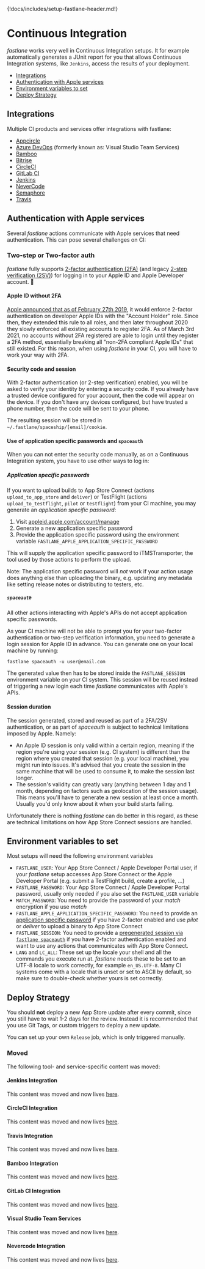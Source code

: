 {!docs/includes/setup-fastlane-header.md!}

# Continuous Integration

_fastlane_ works very well in Continuous Integration setups. It for example automatically generates a JUnit report for you that allows Continuous Integration systems, like `Jenkins`, access the results of your deployment.

- [Integrations](#integrations)
- [Authentication with Apple services](#authentication-with-apple-services)
- [Environment variables to set](#environment-variables-to-set)
- [Deploy Strategy](#deploy-strategy)

## Integrations

Multiple CI products and services offer integrations with fastlane:

- [Appcircle](/best-practices/continuous-integration/appcircle/)
- [Azure DevOps](/best-practices/continuous-integration/azure-devops/) (formerly known as: Visual Studio Team Services)
- [Bamboo](/best-practices/continuous-integration/bamboo/)
- [Bitrise](/best-practices/continuous-integration/bitrise/)
- [CircleCI](/best-practices/continuous-integration/circle-ci/)
- [GitLab CI](/best-practices/continuous-integration/gitlab/)
- [Jenkins](/best-practices/continuous-integration/jenkins/)
- [NeverCode](/best-practices/continuous-integration/nevercode/)
- [Semaphore](/best-practices/continuous-integration/semaphore/)
- [Travis](/best-practices/continuous-integration/travis/)

## Authentication with Apple services

Several _fastlane_ actions communicate with Apple services that need authentication. This can pose several challenges on CI:

### Two-step or Two-factor auth

_fastlane_ fully supports [2-factor authentication (2FA)](https://support.apple.com/en-us/HT204915) (and legacy [2-step verification (2SV)](https://support.apple.com/en-us/HT204152)) for logging in to your Apple ID and Apple Developer account. 🌟

#### Apple ID without 2FA

[Apple announced that as of February 27th 2019](https://developer.apple.com/news/?id=02202019a), it would enforce 2-factor authentication on developer Apple IDs with the "Account Holder" role. Since then, they extended this rule to all roles, and then later throughout 2020 they slowly enforced all existing accounts to register 2FA. As of March 3rd 2021, no accounts without 2FA registered are able to login until they register a 2FA method, essentially breaking all "non-2FA compliant Apple IDs" that still existed. For this reason, when using _fastlane_ in your CI, you will have to work your way with 2FA.

#### Security code and session

With 2-factor authentication (or 2-step verification) enabled, you will be asked to verify your identity by entering a security code. If you already have a trusted device configured for your account, then the code will appear on the device. If you don't have any devices configured, but have trusted a phone number, then the code will be sent to your phone.

The resulting session will be stored in `~/.fastlane/spaceship/[email]/cookie`.

#### Use of application specific passwords and `spaceauth`

When you can not enter the security code manually, as on a Continuous Integration system, you have to use other ways to log in:

##### Application specific passwords

If you want to upload builds to App Store Connect (actions `upload_to_app_store` and `deliver`) or TestFlight (actions `upload_to_testflight`, `pilot` or `testflight`) from your CI machine, you may generate an _application specific password_:

1. Visit [appleid.apple.com/account/manage](https://appleid.apple.com/account/manage)
1. Generate a new application specific password
1. Provide the application specific password using the environment variable `FASTLANE_APPLE_APPLICATION_SPECIFIC_PASSWORD`

This will supply the application specific password to iTMSTransporter, the tool used by those actions to perform the upload.

Note: The application specific password will _not_ work if your action usage does anything else than uploading the binary, e.g. updating any metadata like setting release notes or distributing to testers, etc.

##### `spaceauth`

All other actions interacting with Apple's APIs do not accept application specific passwords.

As your CI machine will not be able to prompt you for your two-factor authentication or two-step verification information, you need to generate a login session for Apple ID in advance. You can generate one on your local machine by running:

```
fastlane spaceauth -u user@email.com
```

The generated value then has to be stored inside the `FASTLANE_SESSION` environment variable on your CI system. This session will be reused instead of triggering a new login each time _fastlane_ communicates with Apple's APIs.

#### Session duration

The session generated, stored and reused as part of a 2FA/2SV authentication, or as part of _spaceauth_ is subject to technical limitations imposed by Apple. Namely:

- An Apple ID session is only valid within a certain region, meaning if the region you're using your session (e.g. CI system) is different than the region where you created that session (e.g. your local machine), you might run into issues. It's advised that you create the session in the same machine that will be used to consume it, to make the session last longer.
- The session's validity can greatly vary (anything between 1 day and 1 month, depending on factors such as geolocation of the session usage). This means you'll have to generate a new session at least once a month. Usually you'd only know about it when your build starts failing.

Unfortunately there is nothing _fastlane_ can do better in this regard, as these are technical limitations on how App Store Connect sessions are handled.

## Environment variables to set

Most setups will need the following environment variables

- `FASTLANE_USER`: Your App Store Connect / Apple Developer Portal user, if your _fastlane_ setup accesses App Store Connect or the Apple Developer Portal (e.g. submit a TestFlight build, create a profile, ...)
- `FASTLANE_PASSWORD`: Your App Store Connect / Apple Developer Portal password, usually only needed if you also set the `FASTLANE_USER` variable
- `MATCH_PASSWORD`: You need to provide the password of your _match_ encryption if you use _match_
- `FASTLANE_APPLE_APPLICATION_SPECIFIC_PASSWORD`: You need to provide an [application specific password](#application-specific-passwords) if you have 2-factor enabled and use _pilot_ or _deliver_ to upload a binary to App Store Connect
- `FASTLANE_SESSION`: You need to provide a [pregenerated session via `fastlane spaceauth`](#spaceauth) if you have 2-factor authentication enabled and want to use any actions that communicates with App Store Connect.
- `LANG` and `LC_ALL`: These set up the locale your shell and all the commands you execute run at. _fastlane_ needs these to be set to an UTF-8 locale to work correctly, for example `en_US.UTF-8`. Many CI systems come with a locale that is unset or set to ASCII by default, so make sure to double-check whether yours is set correctly.

## Deploy Strategy

You should **not** deploy a new App Store update after every commit, since you still have to wait 1-2 days for the review. Instead it is recommended that you use Git Tags, or custom triggers to deploy a new update.

You can set up your own `Release` job, which is only triggered manually.

### Moved

<script type="text/javascript">
// Closure-wrapped for security.
(function () {
    var anchorMap = {
        "jenkins-integration": "/best-practices/continuous-integration/jenkins/",
        "circleci-integration": "/best-practices/continuous-integration/circle-ci/",
        "travis-integration": "/best-practices/continuous-integration/travis/",
        "bamboo-integration": "/best-practices/continuous-integration/bamboo/",
        "gitlab-ci-integration": "/best-practices/continuous-integration/gitlab/",
        "visual-studio-team-services": "/best-practices/continuous-integration/azure-devops/",
        "nevercode-integration": "/best-practices/continuous-integration/nevercode/",
    }
    /*
    * Best practice for extracting hashes:
    * https://stackoverflow.com/a/10076097/151365
    */
    var hash = window.location.hash.substring(1);
    if (hash) {
        /*
        * Best practice for javascript redirects:
        * https://stackoverflow.com/a/506004/151365
        */
        if (anchorMap[hash]) {
            link = anchorMap[hash] + '#' + hash;
            window.location.replace(link);
        }
    }
})();
</script>

The following tool- and service-specific content was moved:

#### Jenkins Integration

This content was moved and now lives [here](/best-practices/continuous-integration/jenkins/).

#### CircleCI Integration

This content was moved and now lives [here](/best-practices/continuous-integration/circle-ci/).

#### Travis Integration

This content was moved and now lives [here](/best-practices/continuous-integration/travis/).

#### Bamboo Integration

This content was moved and now lives [here](/best-practices/continuous-integration/bamboo/).

#### GitLab CI Integration

This content was moved and now lives [here](/best-practices/continuous-integration/gitlab/).

#### Visual Studio Team Services

This content was moved and now lives [here](/best-practices/continuous-integration/azure-devops/).

#### Nevercode Integration

This content was moved and now lives [here](/best-practices/continuous-integration/nevercode/).
